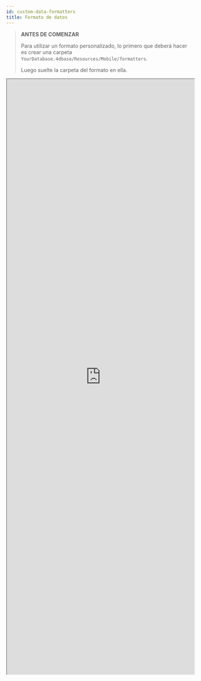 ```yaml
---
id: custom-data-formatters
title: Formato de datos
---
```


> **ANTES DE COMENZAR**
> 
> Para utilizar un formato personalizado, lo primero que deberá hacer es crear una carpeta `YourDatabase.4dbase/Resources/Mobile/formatters`.
> 
> Luego suelte la carpeta del formato en ella.

<div markdown="1">

<iframe src="https://4d-go-mobile.github.io/gallery/#/type/formatter/picker/0" scrolling="no" height="1600" width="100%"></iframe>
</div>